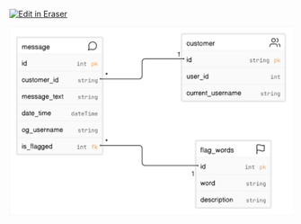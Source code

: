 <p><a target="_blank" href="https://app.eraser.io/workspace/IiwyS9enMZNdBk790BKU" id="edit-in-eraser-github-link"><img alt="Edit in Eraser" src="https://firebasestorage.googleapis.com/v0/b/second-petal-295822.appspot.com/o/images%2Fgithub%2FOpen%20in%20Eraser.svg?alt=media&amp;token=968381c8-a7e7-472a-8ed6-4a6626da5501"></a></p>

![Figure 1](/.eraser/IiwyS9enMZNdBk790BKU___gxWCCXlVBDTCnEOEDRXvxkLbDI02___---figure---gR0uthQsx4ixacwG75zTh---figure---cxgujezj6ipFlML2AcVNjg.png "Figure 1")




<!--- Eraser file: https://app.eraser.io/workspace/IiwyS9enMZNdBk790BKU --->